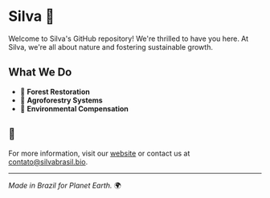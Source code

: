 # Silva 🌱

Welcome to Silva's GitHub repository! We're thrilled to have you here. At Silva, we're all about nature and fostering sustainable growth.

## What We Do

- 🌳 **Forest Restoration**
- 🌾 **Agroforestry Systems**
- 🌱 **Environmental Compensation**

## 🌿

For more information, visit our [website](https://www.silvabrasil.bio/) or contact us at contato@silvabrasil.bio.

---

*Made in Brazil for Planet Earth.* 🌍

